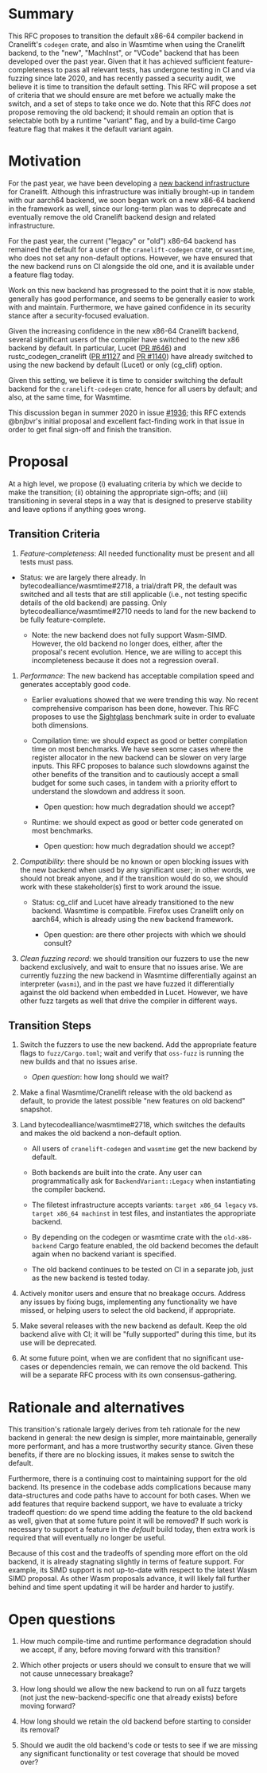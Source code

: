 # Summary
[summary]: #summary

This RFC proposes to transition the default x86-64 compiler backend in
Cranelift's `codegen` crate, and also in Wasmtime when using the
Cranelift backend, to the "new", "MachInst", or "VCode" backend that
has been developed over the past year. Given that it has achieved
sufficient feature-completeness to pass all relevant tests, has
undergone testing in CI and via fuzzing since late 2020, and has
recently passed a security audit, we believe it is time to transition
the default setting. This RFC will propose a set of criteria that we
should ensure are met before we actually make the switch, and a set of
steps to take once we do. Note that this RFC does *not* propose
removing the old backend; it should remain an option that is
selectable both by a runtime "variant" flag, and by a build-time Cargo
feature flag that makes it the default variant again.

# Motivation
[motivation]: #motivation

For the past year, we have been developing a [new backend
infrastructure](https://github.com/bytecodealliance/wasmtime/tree/main/cranelift/codegen/src/machinst/)
for Cranelift. Although this infrastructure was initially brought-up
in tandem with our aarch64 backend, we soon began work on a new x86-64
backend in the framework as well, since our long-term plan was to
deprecate and eventually remove the old Cranelift backend design and
related infrastructure.

For the past year, the current ("legacy" or "old") x86-64 backend has
remained the default for a user of the `cranelift-codegen` crate, or
`wasmtime`, who does not set any non-default options. However, we have
ensured that the new backend runs on CI alongside the old one, and it
is available under a feature flag today.

Work on this new backend has progressed to the point that it is now
stable, generally has good performance, and seems to be generally
easier to work with and maintain. Furthermore, we have gained
confidence in its security stance after a security-focused evaluation.

Given the increasing confidence in the new x86-64 Cranelift backend,
several significant users of the compiler have switched to the new x86
backend by default. In particular, Lucet ([PR
#646](bytecodealliance/lucet#646)) and rustc\_codegen\_cranelift ([PR
#1127](bjorn3/rustc_codegen_cranelift#/1127) and [PR
#1140](bjorn3/rustc_codegen_cranelift#1140)) have already switched to using the new backend by default (Lucet) or only (cg\_clif) option.

Given this setting, we believe it is time to consider switching the
default backend for the `cranelift-codegen` crate, hence for all users
by default; and also, at the same time, for Wasmtime.

This discussion began in summer 2020 in issue
[#1936](bytecodealliance/wasmtime#1936); this RFC extends @bnjbvr's
initial proposal and excellent fact-finding work in that issue in
order to get final sign-off and finish the transition.

# Proposal
[proposal]: #proposal

At a high level, we propose (i) evaluating criteria by which we decide
to make the transition; (ii) obtaining the appropriate sign-offs; and
(iii) transitioning in several steps in a way that is designed to
preserve stability and leave options if anything goes wrong.

## Transition Criteria

1. *Feature-completeness*: All needed functionality must be present and
  all tests must pass. 
  
  -  Status: we are largely there already. In
     bytecodealliance/wasmtime#2718, a trial/draft PR, the default was
     switched and all tests that are still applicable (i.e., not testing
     specific details of the old backend) are passing. Only
     bytecodealliance/wasmtime#2710 needs to land for the new backend to
     be fully feature-complete.
   
     - Note: the new backend does not fully support Wasm-SIMD. However,
       the old backend no longer does, either, after the proposal's
       recent evolution. Hence, we are willing to accept this
       incompleteness because it does not a regression overall.
   
1. *Performance*: The new backend has acceptable compilation speed and
  generates acceptably good code.
  
   - Earlier evaluations showed that we were trending this way. No
     recent comprehensive comparison has been done, however. This RFC
     proposes to use the
     [Sightglass](https://github.com/bytecodealliance/sightglass/)
     benchmark suite in order to evaluate both dimensions.
   
   - Compilation time: we should expect as good or better compilation
     time on most benchmarks. We have seen some cases where the register
     allocator in the new backend can be slower on very large
     inputs. This RFC proposes to balance such slowdowns against the
     other benefits of the transition and to cautiously accept a small
     budget for some such cases, in tandem with a priority effort to
     understand the slowdown and address it soon.
   
     - Open question: how much degradation should we accept?
   
   - Runtime: we should expect as good or better code generated on most
     benchmarks.
   
     - Open question: how much degradation should we accept?

1. *Compatibility*: there should be no known or open blocking issues
   with the new backend when used by any significant user; in other
   words, we should not break anyone, and if the transition would do
   so, we should work with these stakeholder(s) first to work around
   the issue.
  
   - Status: cg\_clif and Lucet have already transitioned to the new
     backend. Wasmtime is compatible. Firefox uses Cranelift only on
     aarch64, which is already using the new backend framework.

     - Open question: are there other projects with which we should
       consult?

1. *Clean fuzzing record*: we should transition our fuzzers to use the
   new backend exclusively, and wait to ensure that no issues arise. We
   are currently fuzzing the new backend in Wasmtime differentially
   against an interpreter (`wasmi`), and in the past we have fuzzed it
   differentially against the old backend when embedded in
   Lucet. However, we have other fuzz targets as well that drive the
   compiler in different ways.

## Transition Steps

1. Switch the fuzzers to use the new backend. Add the appropriate
   feature flags to `fuzz/Cargo.toml`; wait and verify that `oss-fuzz`
   is running the new builds and that no issues arise.
   
   - *Open question*: how long should we wait?
   
1. Make a final Wasmtime/Cranelift release with the old backend as
   default, to provide the latest possible "new features on old
   backend" snapshot.
   
1. Land bytecodealliance/wasmtime#2718, which switches the defaults
   and makes the old backend a non-default option.
   
   - All users of `cranelift-codegen` and `wasmtime` get the new backend by default.
   
   - Both backends are built into the crate. Any user can
     programmatically ask for `BackendVariant::Legacy` when
     instantiating the compiler backend.
     
   - The filetest infrastructure accepts variants: `target x86_64
     legacy` vs. `target x86_64 machinst` in test files, and
     instantiates the appropriate backend.
     
   - By depending on the codegen or wasmtime crate with the
     `old-x86-backend` Cargo feature enabled, the old backend becomes
     the default again when no backend variant is specified.
     
   - The old backend continues to be tested on CI in a separate job,
     just as the new backend is tested today.
     
1. Actively monitor users and ensure that no breakage occurs. Address
   any issues by fixing bugs, implementing any functionality we have
   missed, or helping users to select the old backend, if appropriate.
   
1. Make several releases with the new backend as default. Keep the old
   backend alive with CI; it will be "fully supported" during this
   time, but its use will be deprecated.

1. At some future point, when we are confident that no significant
   use-cases or dependencies remain, we can remove the old
   backend. This will be a separate RFC process with its own
   consensus-gathering.

# Rationale and alternatives
[rationale-and-alternatives]: #rationale-and-alternatives

This transition's rationale largely derives from teh rationale for the
new backend in general: the new design is simpler, more maintainable,
generally more performant, and has a more trustworthy security
stance. Given these benefits, if there are no blocking issues, it
makes sense to switch the default.

Furthermore, there is a continuing cost to maintaining support for the
old backend. Its presence in the codebase adds complications because
many data-structures and code paths have to account for both
cases. When we add features that require backend support, we have to
evaluate a tricky tradeoff question: do we spend time adding the
feature to the old backend as well, given that at some future point it
will be removed? If such work is necessary to support a feature in the
*default* build today, then extra work is required that will
eventually no longer be useful.

Because of this cost and the tradeoffs of spending more effort on the
old backend, it is already stagnating slightly in terms of feature
support. For example, its SIMD support is not up-to-date with respect
to the latest Wasm SIMD proposal. As other Wasm proposals advance, it
will likely fall further behind and time spent updating it will be
harder and harder to justify.

# Open questions
[open-questions]: #open-questions

1. How much compile-time and runtime performance degradation should we
   accept, if any, before moving forward with this transition?
   
1. Which other projects or users should we consult to ensure that we
   will not cause unnecessary breakage?
   
1. How long should we allow the new backend to run on all fuzz targets
   (not just the new-backend-specific one that already exists) before
   moving forward?
   
1. How long should we retain the old backend before starting to
   consider its removal?

1. Should we audit the old backend's code or tests to see if we are
   missing any significant functionality or test coverage that should
   be moved over?
